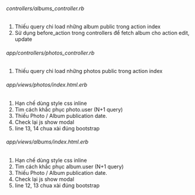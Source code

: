 
###### controllers/albums_controller.rb
  1. Thiếu query chi load những album public trong action index
  2. Sử dụng before_action trong controllers để fetch album cho action edit, update

###### app/controllers/photos_controller.rb
  1. Thiếu query chi load những photos public trong action index

###### app/views/photos/index.html.erb
  1. Hạn chế dùng style css inline
  2. Tìm cách khắc phục photo.user (N+1 query)
  3. Thiếu Photo / Album publication date.
  4. Check lại js show modal
  5. line 13, 14 chua xài đúng bootstrap

###### app/views/albums/index.html.erb
  1. Hạn chế dùng style css inline
  2. Tìm cách khắc phục album.user (N+1 query)
  3. Thiếu Photo / Album publication date.
  4. Check lại js show modal
  5. line 12, 13 chua xài đúng bootstrap
